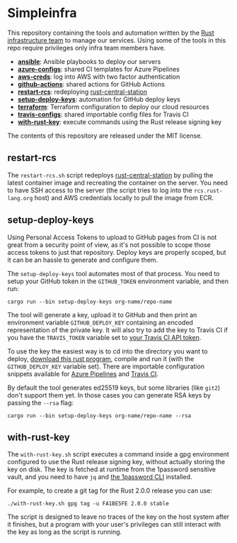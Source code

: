 # Simpleinfra

This repository containing the tools and automation written by the [Rust
infrastructure team][team] to manage our services. Using some of the tools in
this repo require privileges only infra team members have.

* [**ansible**](ansible/README.md): Ansible playbooks to deploy our servers
* [**azure-configs**](azure-configs/README.md): shared CI templates for Azure
  Pipelines
* [**aws-creds**](TODO): log into AWS with two factor authentication
* [**github-actions**](github-actions/README.md): shared actions for GitHub
  Actions
* [**restart-rcs**](#restart-rcs): redeploying [rust-central-station][rcs]
* [**setup-deploy-keys**](#setup-deploy-keys): automation for GitHub deploy keys
* [**terraform**](terraform/README.md): Terraform configuration to deploy our
  cloud resources
* [**travis-configs**](travis-configs/README.md): shared importable config
  files for Travis CI
* [**with-rust-key**](#with-rust-key): execute commands using the Rust release
  signing key

The contents of this repository are released under the MIT license.

[team]: https://github.com/rust-lang/infra-team
[rcs]: https://github.com/rust-lang/rust-central-station

## restart-rcs

The `restart-rcs.sh` script redeploys [rust-central-station][rcs] by pulling
the latest container image and recreating the container on the server. You need
to have SSH access to the server (the script tries to log into the
`rcs.rust-lang.org` host) and AWS credentials locally to pull the image from
ECR.

## setup-deploy-keys

Using Personal Access Tokens to upload to GitHub pages from CI is not great
from a security point of view, as it's not possible to scope those access
tokens to just that repository. Deploy keys are properly scoped, but it can be
an hassle to generate and configure them.

The `setup-deploy-keys` tool automates most of that process. You need to setup
your GitHub token in the `GITHUB_TOKEN` environment variable, and then run:

```
cargo run --bin setup-deploy-keys org-name/repo-name
```

The tool will generate a key, upload it to GitHub and then print an environment
variable `GITHUB_DEPLOY_KEY` containing an encoded representation of the
private key. It will also try to add the key to Travis CI if you have the
`TRAVIS_TOKEN` variable set to [your Travis CI API token][travis-token].

To use the key the easiest way is to cd into the directory you want to deploy,
[download this rust program][setup-deploy-keys-deploy], compile and run it
(with the `GITHUB_DEPLOY_KEY` variable set). There are importable configuration
snippets available for [Azure Pipelines][setup-deploy-keys-azure] and [Travis
CI][setup-deploy-keys-travis].

By default the tool generates ed25519 keys, but some libraries (like `git2`)
don't support them yet. In those cases you can generate RSA keys by passing the
`--rsa` flag:

```
cargo run --bin setup-deploy-keys org-name/repo-name --rsa
```

[travis-token]: https://travis-ci.com/account/preferences
[setup-deploy-keys-deploy]: https://raw.githubusercontent.com/rust-lang/simpleinfra/master/setup-deploy-keys/src/deploy.rs
[setup-deploy-keys-azure]: https://github.com/rust-lang/simpleinfra/tree/master/azure-configs#static-websitesyml
[setup-deploy-keys-travis]: https://github.com/rust-lang/simpleinfra/blob/master/travis-configs/static-websites.yml

## with-rust-key

The `with-rust-key.sh` script executes a command inside a gpg environment
configured to use the Rust release signing key, without actually storing the
key on disk. The key is fetched at runtime from the 1password sensitive vault,
and you need to have `jq` and [the 1password CLI][1password-cli] installed.

For example, to create a git tag for the Rust 2.0.0 release you can use:

```
./with-rust-key.sh gpg tag -u FA1BE5FE 2.0.0 stable
```

The script is designed to leave no traces of the key on the host system after
it finishes, but a program with your user's privileges can still interact with
the key as long as the script is running.

[1password-cli]: https://support.1password.com/command-line-getting-started/
